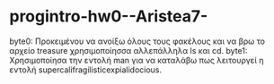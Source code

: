 # progintro-hw0--Aristea7-
byte0: Προκειμένου να ανοίξω όλους τους φακέλους και να βρω το αρχείο treasure χρησιμοποίησσα αλλεπάλληλα ls και cd.
byte1: Χρησιμοποίησα την εντολή man για να καταλάβω πως λειτουργεί η εντολή supercalifragilisticexpialidocious.
